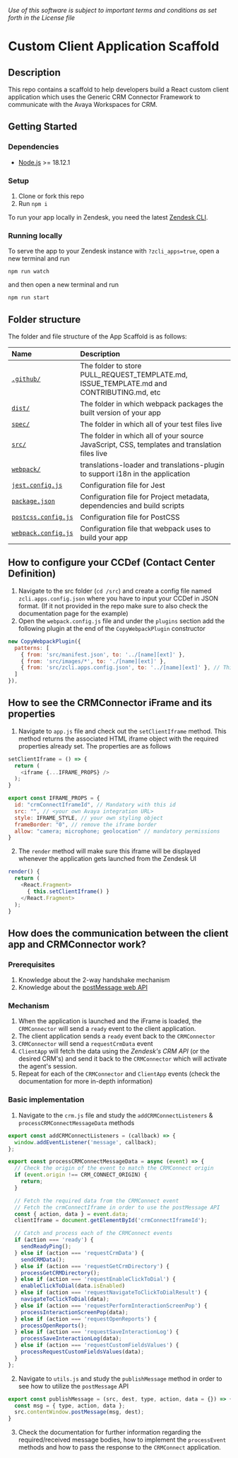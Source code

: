 *Use of this software is subject to important terms and conditions as set forth in the License file*

# Custom Client Application Scaffold

## Description
This repo contains a scaffold to help developers build a React custom client application which uses the Generic CRM Connector Framework to communicate with the Avaya Workspaces for CRM.

## Getting Started

### Dependencies
- [Node.js](https://nodejs.org/en/) >= 18.12.1

### Setup
1. Clone or fork this repo
2. Run `npm i`

To run your app locally in Zendesk, you need the latest [Zendesk CLI](https://github.com/zendesk/zcli).

### Running locally

To serve the app to your Zendesk instance with `?zcli_apps=true`, open a new terminal and run

```
npm run watch
```
and then open a new terminal and run
```
npm run start
```

## Folder structure

The folder and file structure of the App Scaffold is as follows:

| Name                                    | Description                                                                                  |
|:----------------------------------------|:---------------------------------------------------------------------------------------------|
| [`.github/`](#.github)                  | The folder to store PULL_REQUEST_TEMPLATE.md, ISSUE_TEMPLATE.md and CONTRIBUTING.md, etc     |
| [`dist/`](#dist)                        | The folder in which webpack packages the built version of your app                           |
| [`spec/`](#spec)                        | The folder in which all of your test files live                                              |
| [`src/`](#src)                          | The folder in which all of your source JavaScript, CSS, templates and translation files live |
| [`webpack/`](#src)                      | translations-loader and translations-plugin to support i18n in the application               |                                           
| [`jest.config.js`](#packagejson)        | Configuration file for Jest                                                                  |
| [`package.json`](#packagejson)          | Configuration file for Project metadata, dependencies and build scripts                      |
| [`postcss.config.js`](#packagejson)     | Configuration file for PostCSS                                                               |
| [`webpack.config.js`](#webpackconfigjs) | Configuration file that webpack uses to build your app                                       |

## How to configure your CCDef (Contact Center Definition)
1. Navigate to the src folder (`cd /src`) and create a config file named `zcli.apps.config.json` where you have to input your CCDef in JSON format. (If it not provided in the repo make sure to also check the documentation page for the example)
2. Open the `webpack.config.js` file and under the `plugins` section add the following plugin at the end of the `CopyWebpackPlugin` constructor
```js
new CopyWebpackPlugin({
  patterns: [
    { from: 'src/manifest.json', to: '../[name][ext]' },
    { from: 'src/images/*', to: './[name][ext]' },
    { from: 'src/zcli.apps.config.json', to: '../[name][ext]' }, // This one
  ]
}),
```

## How to see the CRMConnector iFrame and its properties
1. Navigate to `app.js` file and check out the `setClientIframe` method. This method returns the associated HTML iframe object with the required properties already set. The properties are as follows
```js
setClientIframe = () => {
  return (
    <iframe {...IFRAME_PROPS} />
  );
}

export const IFRAME_PROPS = {
  id: "crmConnectIframeId", // Mandatory with this id
  src: "", // <your own Avaya integration URL>
  style: IFRAME_STYLE, // your own styling object 
  frameBorder: "0", // remove the iframe border
  allow: "camera; microphone; geolocation" // mandatory permissions
}
```
2. The `render` method will make sure this iframe will be displayed whenever the application gets launched from the Zendesk UI
```js
render() {
  return (
    <React.Fragment>
      { this.setClientIframe() }
    </React.Fragment>
  );
}
```
## How does the communication between the client app and CRMConnector work?

### Prerequisites
1. Knowledge about the 2-way handshake mechanism
2. Knowledge about the [postMessage web API](https://developer.mozilla.org/en-US/docs/Web/API/Window/postMessage)

### Mechanism
1. When the application is launched and the iFrame is loaded, the `CRMConnector` will send a `ready` event to the client application.
2. The client application sends a `ready` event back to the `CRMConnector`
3. `CRMConnector` will send a `requestCrmData` event
4. `ClientApp` will fetch the data using the *Zendesk's CRM API* (or the desired CRM's) and send it back to the `CRMConnector` which will activate the agent's session.
5. Repeat for each of the `CRMConnector` and `ClientApp` events (check the documentation for more in-depth information)

### Basic implementation
1. Navigate to the `crm.js` file and study the `addCRMConnectListeners` & `processCRMConnectMessageData` methods
```js
export const addCRMConnectListeners = (callback) => {
  window.addEventListener('message', callback);
};

export const processCRMConnectMessageData = async (event) => {
  // Check the origin of the event to match the CRMConnect origin
  if (event.origin !== CRM_CONNECT_ORIGIN) { 
    return; 
  }

  // Fetch the required data from the CRMConnect event
  // Fetch the crmConnectIframe in order to use the postMessage API
  const { action, data } = event.data;
  clientIframe = document.getElementById('crmConnectIframeId');

  // Catch and process each of the CRMConnect events
  if (action === 'ready') {
    sendReadyPing();
  } else if (action === 'requestCrmData') {
    sendCRMData();
  } else if (action === 'requestGetCrmDirectory') {
    processGetCRMDirectory();
  } else if (action === 'requestEnableClickToDial') {
    enableClickToDial(data.isEnabled)
  } else if (action === 'requestNavigateToClickToDialResult') {
    navigateToClickToDial(data);
  } else if (action === 'requestPerformInteractionScreenPop') {
    processInteractionScreenPop(data);
  } else if (action === 'requestOpenReports') {
    processOpenReports();
  } else if (action === 'requestSaveInteractionLog') {
    processSaveInteractionLog(data);
  } else if (action === 'requestCustomFieldsValues') {
    processRequestCustomFieldsValues(data);
  }
};
```

2. Navigate to `utils.js` and study the `publishMessage` method in order to see how to utilize the `postMessage` API

```js
export const publishMessage = (src, dest, type, action, data = {}) => {
  const msg = { type, action, data };
  src.contentWindow.postMessage(msg, dest);
}
```

3. Check the documentation for further information regarding the required/received message bodies, how to implement the `processEvent` methods and how to pass the response to the `CRMConnect` application.